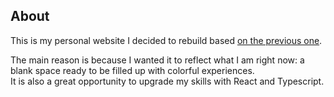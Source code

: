 ## About
This is my personal website I decided to rebuild based [on the previous one](https://github.com/filippo-floramo/filippo-floramo.github.io). 

The main reason is because I wanted it to reflect what I am right now: a blank space ready to be filled up with colorful experiences. \
It is also a great opportunity to upgrade my skills with React and Typescript.
